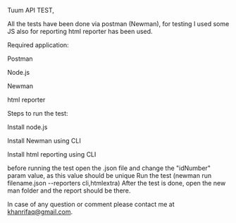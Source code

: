 Tuum API TEST,

All the tests have been done via postman (Newman), for testing I used some JS also for reporting html reporter has been used.

Required application:

Postman

Node.js

Newman

html reporter 

Steps to run the test:

Install node.js

Install Newman using CLI

Install html reporting using CLI 

before running the test open the .json file and change the "idNumber" param value, as this value should be unique
Run the test (newman run filename.json --reporters cli,htmlextra)
After the test is done, open the new man folder and the report should be there.

In case of any question or comment please contact me at khanrifaq@gmail.com.
